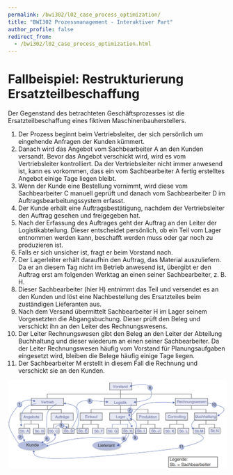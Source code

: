 ```yaml
---
permalink: /bwi302/l02_case_process_optimization/
title: "BWI302 Prozessmanagement - Interaktiver Part"
author_profile: false
redirect_from: 
  - /bwi302/l02_case_process_optimization.html
---
```


Fallbeispiel: Restrukturierung Ersatzteilbeschaffung
======

Der Gegenstand des betrachteten Geschäftsprozesses ist die Ersatzteilbeschaffung
eines fiktiven Maschinenbauherstellers.

1. Der Prozess beginnt beim Vertriebsleiter, der sich persönlich um eingehende Anfragen der Kunden kümmert.
2. Danach wird das Angebot vom Sachbearbeiter A an den Kunden versandt. Bevor das Angebot verschickt wird, wird es vom Vertriebsleiter kontrolliert. Da der Vertriebsleiter nicht immer anwesend ist, kann es vorkommen, dass ein vom Sachbearbeiter A fertig erstelltes Angebot einige Tage liegen bleibt.
3. Wenn der Kunde eine Bestellung vornimmt, wird diese vom Sachbearbeiter C manuell geprüft und danach vom Sachbearbeiter D im Auftragsbearbeitungssystem erfasst.
4. Der Kunde erhält eine Auftragsbestätigung, nachdem der Vertriebsleiter den Auftrag gesehen und freigegeben hat.
5. Nach der Erfassung des Auftrages geht der Auftrag an den Leiter der Logistikabteilung. Dieser entscheidet persönlich, ob ein Teil vom Lager entnommen werden kann, beschafft werden muss oder gar noch zu produzieren ist.
6. Falls er sich unsicher ist, fragt er beim Vorstand nach.
7. Der Lagerleiter erhält daraufhin den Auftrag, das Material auszuliefern. Da er an diesem Tag nicht im Betrieb anwesend ist, übergibt er den Auftrag erst am folgenden Werktag an einen seiner Sachbearbeiter, z. B. H.
8. Dieser Sachbearbeiter (hier H) entnimmt das Teil und versendet es an den Kunden und löst eine Nachbestellung des Ersatzteiles beim zuständigen Lieferanten aus.
9. Nach dem Versand übermittelt Sachbearbeiter H im Lager seinem Vorgesetzten die Abgangsbuchung. Dieser prüft den Beleg und verschickt ihn an den Leiter des Rechnungswesens.
10. Der Leiter Rechnungswesen gibt den Beleg an den Leiter der Abteilung Buchhaltung und dieser wiederum an einen seiner Sachbearbeiter. Da der Leiter Rechnungswesen häufig vom Vorstand für Planungsaufgaben eingesetzt wird, bleiben die Belege häufig einige Tage liegen.
11. Der Sachbearbeiter M erstellt in diesem Fall die Rechnung und verschickt sie an den Kunden.

![Prozessoptimierung Fallbeispiel](/images/bwi302/processoptimization_case.png)
